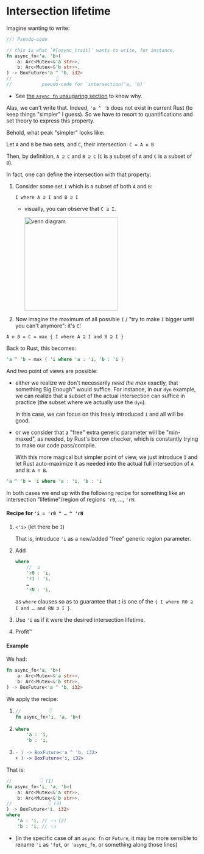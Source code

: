 # Intersection lifetime

Imagine wanting to write:

```rs
//! Pseudo-code

// this is what `#[async_trait]` wants to write, for instance.
fn async_fn<'a, 'b>(
    a: Arc<Mutex<&'a str>>,
    b: Arc<Mutex<&'b str>>,
) -> BoxFuture<'a ^ 'b, i32>
//                👆
//           pseudo-code for `intersection('a, 'b)`
```

  - See [the `async fn` unsugaring section](./async-fn.md) to know why.

Alas, we can't write that. Indeed, `'a ^ 'b` does not exist in current Rust (to keep things "simpler" I guess). So we have to resort to quantifications and set theory to express this property.

Behold, what peak "simpler" looks like:

Let `A` and `B` be two sets, and `C`, their intersection: `C = A ∩ B`

Then, by definition, `A ⊇ C` and `B ⊇ C` (`C` is a subset of `A` and `C` is a subset of `B`).

In fact, one can define the intersection with that property:

 1. Consider some set `I` which is a subset of both `A` and `B`:

    `I where A ⊇ I and B ⊇ I`

      - visually, you can observe that `C ⊇ I`.

        <img width="245" alt="venn diagram" src="https://user-images.githubusercontent.com/9920355/216795708-dbf79c91-50ea-4ff8-920d-47aec22bcd20.png">

 1. Now imagine the maximum of all possible `I` / "try to make `I` bigger until you can't anymore": it's `C`!

```
A ∩ B = C = max { I where A ⊇ I and B ⊇ I }
```

Back to Rust, this becomes:

```rs
'a ^ 'b = max { 'i where 'a : 'i, 'b : 'i }
```

And two point of views are possible:

  - either we realize we don't necessarily _need the max_ exactly, that something Big Enough™ would suffice. For instance, in our `dyn` example, we can realize that a subset of the actual intersection can suffice in practice (the subset where we actually use the `dyn`).

    In this case, we can focus on this freely introduced `I` and all will be good.

  - or we consider that a "free" extra generic parameter will be "min-maxed", as needed, by Rust's borrow checker, which is constantly trying to make our code pass/compile.

    With this more magical but simpler point of view, we just introduce `I` and let Rust auto-maximize it as needed into the actual full intersection of `A` and `B`: `A ∩ B`.

```rs
'a ^ 'b ≈ 'i where 'a : 'i, 'b : 'i
```

In both cases we end up with the following recipe for something like an intersection "lifetime"/region of regions `'r0`, …, `'rN`:

#### Recipe for `'i = 'r0 ^ … ^ 'rN`

 1. `<'i>` (let there be `I`)

    That is, introduce `'i` as a new/added "free" generic region parameter.

 2. Add

    ```rs
    where
        //  ⊇
        'r0 : 'i,
        'r1 : 'i,
        …
        'rN : 'i,
    ```

    as `where` clauses so as to guarantee that `I` is one of the `{ I where R0 ⊇ I and … and RN ⊇ I }`.

 3. Use `'i` as if it were the desired intersection lifetime.

 4. Profit™

#### Example

We had:

```rs
fn async_fn<'a, 'b>(
    a: Arc<Mutex<&'a str>>,
    b: Arc<Mutex<&'b str>>,
) -> BoxFuture<'a ^ 'b, i32>
```

We apply the recipe:

 1. ```rs
    //          👇
    fn async_fn<'i, 'a, 'b>(
    ```

 2. ```rs
    where
        'a : 'i,
        'b : 'i,
    ```

 3. ```diff
    - ) -> BoxFuture<'a ^ 'b, i32>
    + ) -> BoxFuture<'i, i32>
    ```

That is:

```rs
//          👇 (1)
fn async_fn<'i, 'a, 'b>(
    a: Arc<Mutex<&'a str>>,
    b: Arc<Mutex<&'b str>>,
//             👇 (3)
) -> BoxFuture<'i, i32>
where
    'a : 'i, // 👈 (2)
    'b : 'i, // 👈
```

  - (in the specific case of an `async fn` or `Future`, it may be more sensible to rename `'i` as `'fut`, or `'async_fn`, or something along those lines)
